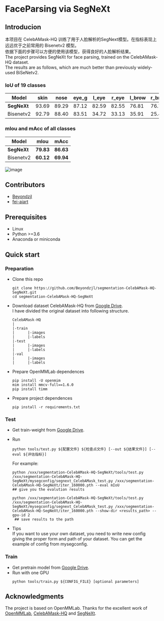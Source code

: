 # FaceParsing via SegNeXt

## Introducion
本项目在 CelebAMask-HQ 训练了用于人脸解析的SegNext模型。在指标表现上远远优于之前常用的 Bisenetv2 模型。<br>
依据下面的步骤可以方便的使用该模型，获得良好的人脸解析结果。<br>
The project provides SegNeXt for face parsing, trained on the CelebAMask-HQ dataset. <br>
The results are as follows, which are much better than previously widely-used BiSeNetv2.
### IoU of 19 classes
|Model|skin|nose|eye_g|l_eye|r_eye|l_brow|r_brow|l_ear|r_ear|**mouth**|**u_lip**|**l_lip**|**hair**|**hat**|**ear_r**|**neck_l**|**neck**|**cloth**|background|
|-----|-----|-----|-----|-----|-----|-----|-----|-----|-----|-----|-----|-----|-----|-----|-----|-----|-----|-----|-----|
|**SegNeXt**|93.69|89.29|87.12|82.59|82.55|76.81|76.75|80.86|79.30|87.74|82.41|84.83|91.98|81.80|57.74|22.07|84.88|80.70|93.87|
|Bisenetv2|92.79|88.40|83.51|34.72|33.13|35.91|25.45|43.11|4.26|83.26|78.30|82.06|90.58|74.23|46.40|0|82.04|71.81|92.15|
### mIou and mAcc of all classes
|Model|**mIou**|**mAcc**|
|-----|-----|-----|
|**SegNeXt**|**79.83**|**86.63**|
|Bisenetv2|**60.12**|**69.94**|

![image](https://github.com/Beyondzjl/segmentation-CelebAMask-HQ-SegNeXt/assets/84648701/e6941e87-9c4b-488e-a93d-693195cabc89)

## Contributors
- [Beyondzjl](https://github.com/Beyondzjl)
- [fei-aiart](https://github.com/fei-aiart)

## Prerequisites
- Linux
- Python >=3.6
- Anaconda or miniconda
## Quick start
### Preparation
- Clone this repo
  ```
  git clone https://github.com/Beyondzjl/segmentation-CelebAMask-HQ-SegNeXt.git
  cd segmentation-CelebAMask-HQ-SegNeXt
  ```
- Download dataset CelebAMask-HQ from [Google Drive](https://drive.google.com/drive/folders/170q_UvzbzWVDveKd2et2lzaqzTiybKlz?usp=drive_link).<br>
  I have divided the original dataset into following structure.
  ```
  CelebAMask-HQ
  |
  |-train
  |      |-images
  |      |-labels
  |-test
  |      |-images
  |      |-labels
  |-val
  |      |-images
  |      |-labels
  ```
- Prepare OpenMMLab dependences
  ```
  pip install -U openmim
  mim install mmcv-full==1.6.0
  pip install timm
  ```
- Prepare project dependences
  ```
  pip install -r requirements.txt
  ```
### Test
- Get train-weight from [Google Drive](https://drive.google.com/file/d/1rp5D48-1renqNCQ3LkJAYK5__QVFN_IV/view?usp=drive_link).
- Run<br>
  ```
  python tools/test.py ${配置文件} ${检查点文件} [--out ${结果文件}] [--eval ${评估指标}]
  ```
  For example:<br>
  ```
  python /xxx/segmentation-CelebAMask-HQ-SegNeXt/tools/test.py /xxx/segmentation-CelebAMask-HQ-SegNeXt/mysegconfig/segnext_CelebAMask_test.py /xxx/segmentation-CelebAMask-HQ-SegNeXt/iter_160000.pth --eval mIoU
  ## give you the evalution results
  
  python /xxx/segmentation-CelebAMask-HQ-SegNeXt/tools/test.py /xxx/segmentation-CelebAMask-HQ-SegNeXt/mysegconfig/segnext_CelebAMask_test.py /xxx/segmentation-CelebAMask-HQ-SegNeXt/iter_160000.pth --show-dir <results_path> --gpu-id 2
   ## save results to the path
  ```
  
- Tips<br>
  If you want to use your own dataset, you need to write new config giving the proper form and path of your dataset. You can get the example of config from
  mysegconfig.
### Train
- Get pretrain model from [Google Drive](https://drive.google.com/drive/folders/1nrq40tCG4dz1TCPhtPVCacIrYWy9rLBD?usp=drive_link).
- Run with one GPU<br>
  ```
  python tools/train.py ${CONFIG_FILE} [optional parameters]
  ```
## Acknowledgments
The project is based on OpenMMLab. Thanks for the excellent work of [OpenMMLab](https://github.com/open-mmlab/mmsegmentation/tree/main), [CelebAMask-HQ](https://github.com/switchablenorms/CelebAMask-HQ) and [SegNeXt](https://github.com/Visual-Attention-Network/SegNeXt).
  

